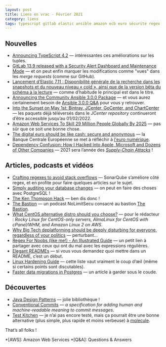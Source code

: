 ```yaml
---
layout: post
title: Liens en vrac - Février 2021
category: liens
tags: typescript gitlab elastic ansible amazon ecb euro sécurité regex postgresql bastion centos readme linux hardening test kitchen
---
```


## Nouvelles

- [Announcing TypeScript 4.2](https://devblogs.microsoft.com/typescript/announcing-typescript-4-2/)
  — intéressantes ces améliorations sur les tuples.
- [GitLab 13.9 released with a Security Alert Dashboard and Maintenance Mode](https://about.gitlab.com/releases/2021/02/22/gitlab-13-9-released/)
  — et on peut enfin marquer les modifications comme "vues" dans les _merge requests_ (comme sur GitHub).
- [Lancement d’Elastic 7.11 : Disponibilité générale de la recherche dans les snapshots et du nouveau niveau « cold », ainsi que de la version bêta du schéma à la lecture](https://www.elastic.co/fr/blog/whats-new-elastic-7-11-0-searchable-snapshots-schema-on-read)
  — comme d’habitude le principal est dans le titre.
- [Announcing the Community Ansible 3.0.0 Package](https://www.ansible.com/blog/announcing-the-community-ansible-3.0.0-package)
  — et vous aurez certainement besoin de [Ansible 3.0.0 Q&A](https://www.ansible.com/blog/ansible-3.0.0-qa) pour vous y retrouver.
- [Into the Sunset on May 1st: Bintray, JCenter, GoCenter, and ChartCenter](https://jfrog.com/blog/into-the-sunset-bintray-jcenter-gocenter-and-chartcenter/)
  — les paquets déjà téléversés dans le _JCenter repository_ continueront d’être accessible jusqu’au 01/02/2022.
- [Amazon Web Services To Skill 29 Million People Globally By 2025](https://www.newsgram.com/amazon-web-service-to-skill-29-million-people-globally-by-2025/amp/)
  — pas sûr que ce soit une bonne chose.
- [The digital euro should be like cash: secure and anonymous](https://www.ebicsblog.com/2021/02/the-digital-euro-should-be-like-cash.html)
  — la Banque Centrale Européenne se met à réfléchir à [l'euro numérique](https://www.ecb.europa.eu/euro/digital_euro/html/index.fr.html).
- [Dependency Confusion: How I Hacked Into Apple, Microsoft and Dozens of Other Companies](https://medium.com/@alex.birsan/dependency-confusion-4a5d60fec610)
  — 2021 sera l’année des [_Supply-Chain Attacks_](https://en.wikipedia.org/wiki/Supply_chain_attack) !

## Articles, podcasts et vidéos

- [Crafting regexes to avoid stack overflows](https://blog.sonarsource.com/crafting-regexes-to-avoid-stack-overflows)
  — SonarQube s’améliore côté regex, et en profite pour faire quelques articles sur le sujet.
- [Simply auditing your database changes](https://mydbanotebook.org/post/auditing/)
  — on peut en faire des choses avec PostgreSQL !
- [The Ken Thompson Hack](https://wiki.c2.com/?TheKenThompsonHack)
  — ben dis donc !
- [The Bastion](https://www.nolimitsecu.fr/the-bastion/)
  — un podcast NoLimitSecu consacré au bastion [The Bastion](https://github.com/ovh/the-bastion).
- [What CentOS alternative distro should you choose?](https://haydenjames.io/what-centos-alternative-distro-should-you-choose/)
  — pour le rédacteur : _Rocky Linux for CentOS-only servers, AlmaLinux for CentOS with cPanel/WHM, and Amazon Linux 2 on AWS_.
- [Why Big Tech deplatforming should be deeply disturbing for everyone, regardless of your politics](https://protonmail.com/blog/big-tech-deplatform-antitrust/)
  — perturbant…
- [Regex For Noobs (like me!) - An Illustrated Guide](https://www.janmeppe.com/blog/regex-for-noobs/)
  — un petit lien à partager avec ceux qui ont du mal avec les expressions régulières.
- [Elegant READMEs](https://www.yegor256.com/2019/04/23/elegant-readme.html)
  — si vous vous demandez quoi mettre dans un README, c’est un début.
- [Linux Hardening Guide](https://madaidans-insecurities.github.io/guides/linux-hardening.html)
  — cette liste vaut vraiment le coup d’œil (même si certains points sont discutables).
- [Faster data migrations in Postgres](https://www.citusdata.com/blog/2021/02/20/faster-data-migrations-in-postgres/)
  — un article à garder sous le coude.

## Découvertes

- [Java Design Patterns](https://java-design-patterns.com/patterns/)
  — jolie bibliothèque !
- [Conventional Commits](https://www.conventionalcommits.org/en/v1.0.0/)
  — _a specification for adding human and machine-readable meaning to commit messages_.
- [Test Kitchen](https://kitchen.ci/)
  — je n’ai pas encore testé, mais ça pourrait être une bonne alternative (plus simple, plus rapide et moins verbeuse) à
    [molecule](https://github.com/ansible-community/molecule).

That’s all folks !

*[AWS]: Amazon Web Services
*[Q&A]: Questions & Answers

